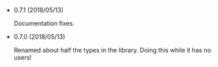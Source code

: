   - 0.7.1 (2018/05/13)

    Documentation fixes.

  - 0.7.0 (2018/05/13)

    Renamed about half the types in the library. Doing this while it has
    no users!

